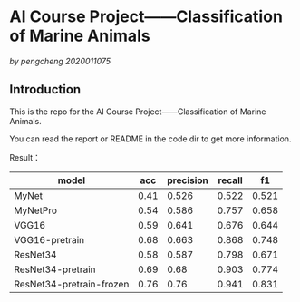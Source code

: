 # AI Course Project——Classification of Marine Animals

*by pengcheng 2020011075*

## Introduction

This is the repo for the AI Course Project——Classification of Marine Animals.

You can read the report or README in the code dir to get more information.

Result：

| model                    | acc  | precision | recall | f1    |
| ------------------------ | ---- | --------- | ------ | ----- |
| MyNet                    | 0.41 | 0.526     | 0.522  | 0.521 |
| MyNetPro                 | 0.54 | 0.586     | 0.757  | 0.658 |
| VGG16                    | 0.59 | 0.641     | 0.676  | 0.644 |
| VGG16-pretrain           | 0.68 | 0.663     | 0.868  | 0.748 |
| ResNet34                 | 0.58 | 0.587     | 0.798  | 0.671 |
| ResNet34-pretrain        | 0.69 | 0.68      | 0.903  | 0.774 |
| ResNet34-pretrain-frozen | 0.76 | 0.76      | 0.941  | 0.831 |